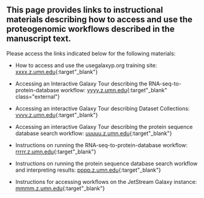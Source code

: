 ## This page provides links to instructional materials describing how to access and use the proteogenomic workflows described in the manuscript text.


Please access the links indicated below for the following materials:

- How to access and use the usegalaxyp.org training site: [xxxx.z.umn.edu](http://xxxx.z.umn.edu){:target"_blank"}

- Accessing an Interactive Galaxy Tour describing the RNA-seq-to-protein-database workflow: [yyyy.z.umn.edu](http://yyyy.z.umn.edu){:target"_blank" class="external"}

- Accessing an interactive Galaxy Tour describing Dataset Collections: [vvvv.z.umn.edu](http://vvvv.z.umn.edu){:target"_blank"}

- Accessing an interactive Galaxy Tour describing the protein sequence database search workflow: [uuuuu.z.umn.edu](http://uuuuu.z.umn.edu){:target"_blank"}

- Instructions on running the RNA-seq-to-protein-database workflow: [rrrrr.z.umn.edu](http://rrrrr.z.umn.edu){:target"_blank"}

- Instructions on running the protein sequence database search workflow and interpreting results: [pppp.z.umn.edu](http://pppp.z.umn.edu){:target"_blank"}

- Instructions for accessing workflows on the JetStream Galaxy instance: [mmmm.z.umn.edu](http://mmmm.z.umn.edu){:target"_blank"}

